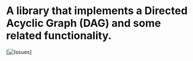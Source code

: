 # A library that implements a Directed Acyclic Graph (DAG) and some related functionality.

[![Issues](https://img.shields.io/github/issues/AlexanderLapygin/dags?style=plastic)]
